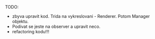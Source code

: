 
TODO:
- zbyva upravit kod. Trida na vykreslovani - Renderer. Potom Manager objektu. 
- Podivat se jeste na observer a upravit neco.
- refactoring kodu!!!
